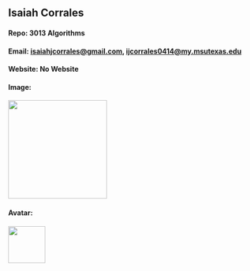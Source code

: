 ## Isaiah Corrales
#### Repo: 3013 Algorithms
#### Email: isaiahjcorrales@gmail.com, ijcorrales0414@my.msutexas.edu
#### Website: No Website
#### Image:
<img src="[https://images2.imgbox.com/b3/d5/09sLKh1N_o.png](https://imgbox.com/gallery/edit/OXQPNKYu3R/1Ti5S35X6Ix6xpxu )" width="200">

#### Avatar:
<img src="https://images2.imgbox.com/ae/bd/tERTAGTL_o.png" width="75">
